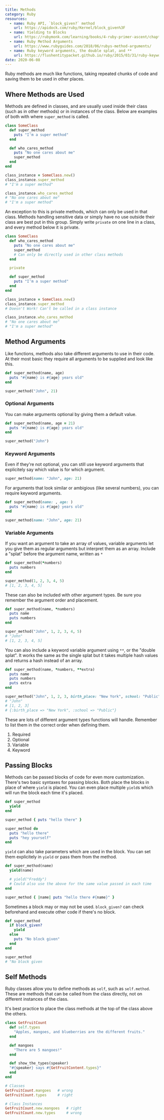 ```yaml
---
title: Methods
category: Ruby
resources:
  - name: Ruby API, `block_given?` method
    url: https://apidock.com/ruby/Kernel/block_given%3F
  - name: Yielding to Blocks
    url: https://rubymonk.com/learning/books/4-ruby-primer-ascent/chapters/18-blocks/lessons/54-yield
  - name: Ruby Method Arguments
    url: https://www.rubyguides.com/2018/06/rubys-method-arguments/
  - name: Ruby keyword arguments, the double splat, and **
    url: https://flushentitypacket.github.io/ruby/2015/03/31/ruby-keyword-arguments-the-double-splat-and-starsnake.html
date: 2020-06-08
---
```


Ruby methods are much like functions, taking repeated chunks of code and saving them to be used in other places.

## Where Methods are Used

Methods are defined in classes, and are usually used inside their class (such as in other methods) or in instances of the class. Below are examples of both with where `super_method` is called.

```ruby
class SomeClass
  def super_method
    puts "I'm a super method"
  end

  def who_cares_method
    puts "No one cares about me"
    super_method
  end
end

class_instance = SomeClass.new()
class_instance.super_method
# "I'm a super method"

class_instance.who_cares_method
# "No one cares about me"
# "I'm a super method"
```

An exception to this is private methods, which can only be used in that class. Methods handling sensitive data or simply have no use outside their class are best put in this group. Simply write `private` on one line in a class, and every method below it is private.

```ruby
class SomeClass
  def who_cares_method
    puts "No one cares about me"
    super_method
    # Can only be directly used in other class methods
  end

  private

  def super_method
    puts "I'm a super method"
  end
end

class_instance = SomeClass.new()
class_instance.super_method
# Doesn't Work! Can't be called in a class instance

class_instance.who_cares_method
# "No one cares about me"
# "I'm a super method"
```

## Method Arguments

Like functions, methods also take different arguments to use in their code. At their most basic they require all arguments to be supplied and look like this.

```ruby
def super_method(name, age)
  puts "#{name} is #{age} years old"
end

super_method("John", 21)
```

### Optional Arguments

You can make arguments optional by giving them a default value.

```ruby
def super_method(name, age = 21)
  puts "#{name} is #{age} years old"
end

super_method("John")
```

### Keyword Arguments

Even if they're not optional, you can still use keyword arguments that explicitely say which value is for which argument.

```ruby
super_method(name: "John", age: 21)
```

For arguments that look similar or ambigious (like several numbers), you can require keyword arguments.

```ruby
def super_method(name: , age: )
  puts "#{name} is #{age} years old"
end

super_method(name: "John", age: 21)
```

### Variable Arguments

If you want an argument to take an array of values, variable arguments let you give them as regular arguments but interpret them as an array. Include a "splat" before the argument name, written as `*`

```ruby
def super_method(*numbers)
  puts numbers
end

super_method(1, 2, 3, 4, 5)
# [1, 2, 3, 4, 5]
```

These can also be included with other argument types. Be sure you remember the argument order and placement.

```ruby
def super_method(name, *numbers)
  puts name
  puts numbers
end

super_method("John", 1, 2, 3, 4, 5)
# "John"
# [1, 2, 3, 4, 5]
```

You can also include a keyword variable argument using `**`, or the "double splat". It works the same as the single splat but it takes multiple hash values and returns a hash instead of an array.

```ruby
def super_method(name, *numbers, **extra)
  puts name
  puts numbers
  puts extra
end

super_method("John", 1, 2, 3, birth_place: "New York", school: "Public")
# "John"
# [1, 2, 3]
# {:birth_place => "New York", :school => "Public"}
```

These are lots of different argument types functions will handle. Remember to list them in the correct order when defining them.

1. Required
2. Optional
3. Variable
4. Keyword

## Passing Blocks

Methods can be passed blocks of code for even more customization. There's two basic syntaxes for passing blocks. Both place the blocks in place of where `yield` is placed. You can even place multiple `yield`s which will run the block each time it's placed.

```ruby
def super_method
  yield
end

super_method { puts "hello there" }

super_method do
  puts "hello there"
  puts "hey yourself"
end
```

`yield` can also take parameters which are used in the block. You can set them explicitely in `yield` or pass them from the method.

```ruby
def super_method(name)
  yield(name)

  # yield("Freddy")
  # Could also use the above for the same value passed in each time
end

super_method { |name| puts "hello there #{name}" }
```

Sometimes a block may or may not be used. `block_given?` can check beforehand and execute other code if there's no block.

```ruby
def super_method
  if block_given?
    yield
  else
    puts "No block given"
  end
end

super_method
# "No block given
```

## Self Methods

Ruby classes allow you to define methods as `self`, such as `self.method`. These are methods that can be called from the class directly, not on different instances of the class.

It's best practice to place the class methods at the top of the class above the others.

```ruby
class GetFruitCount
  def self.types
    "Apples, mangoes, and blueberries are the different fruits."
  end

  def mangoes
    "There are 5 mangoes!"
  end

  def show_the_types(speaker)
  "#{speaker} says #{GetFruitContent.types}"
  end
end
```

```ruby
# Classes
GetFruitCount.mangoes   # wrong
GetFruitCount.types     # right

# Class Instances
GetFruitCount.new.mangoes   # right
GetFruitCount.new.types     # wrong
```
